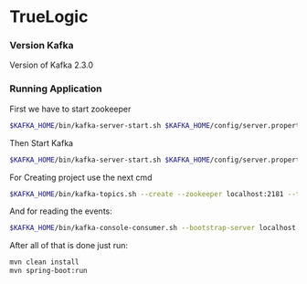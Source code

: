 # TrueLogic

### Version Kafka
Version of Kafka 2.3.0

### Running Application

First we have to start zookeeper
```bash
$KAFKA_HOME/bin/kafka-server-start.sh $KAFKA_HOME/config/server.properties
```

Then Start Kafka
```bash
$KAFKA_HOME/bin/kafka-server-start.sh $KAFKA_HOME/config/server.properties
```

For Creating project use the next cmd
```bash
$KAFKA_HOME/bin/kafka-topics.sh --create --zookeeper localhost:2181 --topic novice-players --partitions 5 --replication-factor 1 --config segment.bytes=1000000
```

And for reading the events:
```bash
$KAFKA_HOME/bin/kafka-console-consumer.sh --bootstrap-server localhost:9092 --topic novice-players --from-beginning
```

After all of that is done just run:
```bash
mvn clean install
mvn spring-boot:run
```

